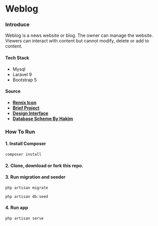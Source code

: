 # Weblog

### Introduce
Weblog is a news website or blog. The owner can manage the website. Viewers can interact with content but cannot modify, delete or add to content.

#### Tech Stack

- Mysql
- Laravel 9
- Bootstrap 5

#### Source

- **[Remix Icon](https://remixicon.com/)**
- **[Brief Project](https://www.figma.com/file/oXhXA0dZcUnzttIfp2yW77/Weblog-Brief?node-id=0%3A1)**
- **[Design Interface](https://www.figma.com/file/TapCx8O6ySaMkqchFUZH7E/Design?node-id=15%3A2078&t=3UYPvyvouZzkusW8-1)**
- **[Database Scheme By Hakim](https://dbdiagram.io/d/634426e7f0018a1c5fd04bdf)**


### How To Run

#### 1. Install Composer
```
composer install
```

#### 2. Clone, download or fork this repo.

#### 3. Run migration and seeder
```
php artisan migrate

php artisan db:seed
```

#### 4. Run app
```
php artisan serve
```
